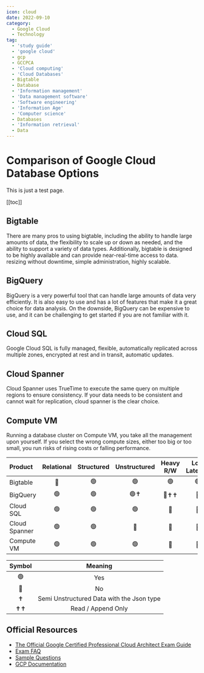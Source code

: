```yaml
---
icon: cloud
date: 2022-09-10
category:
  - Google Cloud
  - Technology
tag:
  - 'study guide'
  - 'google cloud'
  - gcp
  - GCCPCA
  - 'Cloud computing'
  - 'Cloud Databases'
  - Bigtable
  - Database
  - 'Information management'
  - 'Data management software'
  - 'Software engineering'
  - 'Information Age'
  - 'Computer science'
  - Databases
  - 'Information retrieval'
  - Data
---
```


# Comparison of Google Cloud Database Options

This is just a test page.

[[toc]]

## Bigtable
There are many pros to using bigtable, including the ability to handle large amounts of data, the flexibility to scale up or down as needed, and the ability to support a variety of data types. Additionally, bigtable is designed to be highly available and can provide near-real-time access to data. resizing without downtime, simple administration, highly scalable.
## BigQuery
BigQuery is a very powerful tool that can handle large amounts of data very efficiently. It is also easy to use and has a lot of features that make it a great choice for data analysis. On the downside, BigQuery can be expensive to use, and it can be challenging to get started if you are not familiar with it. 
## Cloud SQL
Google Cloud SQL is fully managed, flexible, automatically replicated across multiple zones, encrypted at rest and in transit, automatic updates.
## Cloud Spanner
Cloud Spanner uses TrueTime to execute the same query on multiple regions to ensure consistency. If your data needs to be consistent and cannot wait for replication, cloud spanner is the clear choice.
## Compute VM
Running a database cluster on Compute VM, you take all the management upon yourself. If you select the wrong compute sizes, either too big or too small, you run risks of rising costs or falling performance.

|Product      |Relational|Structured|Unstructured|Heavy R/W|Low Latency|Global Consistency|
|:------------|:--------:|:----------:|:----------:|:-------:|:---------:|:----:|
| Bigtable    |     🔴  |🟢|    🟢      |     🟢  |     🟢    |🔴  |
| BigQuery    |     🟢  |🟢|    🟢✝     |     🔴✝✝|     🔴    |🔴  |
|Cloud SQL    |     🟢  |🟢|    🟢      |     🔴  |     🔴    |🔴  |
|Cloud Spanner|     🟢  |🟢|    🔴      |     🔴  |     🔴    |🟢  |
|Compute VM   |     🟢  |🟢|    🟢      |     🔴  |     🔴    |🔴  |

| Symbol  |    Meaning   |
|:-------:|:-------------:|
|   🟢    | Yes          |
|   🔴    | No           |
|✝|  Semi Unstructured Data with the Json type|
|✝✝| Read / Append Only|
## Official Resources
* [The Official Google Certified Professional Cloud Architect Exam
  Guide](http://cloud.google.com/certification/guides/professional-cloud-architect)
* [Exam FAQ](http://cloud.google.com/certification/faqs/#0)
* [Sample Questions](http://cloud.google.com/certiications/cloud-architect)
* [GCP Documentation](http://cloud.google.com/docs)